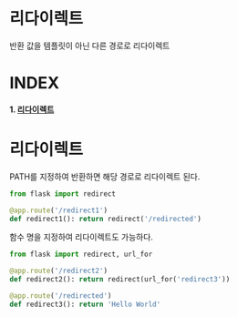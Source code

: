 # 리다이렉트

반환 값을 템플릿이 아닌 다른 경로로 리다이렉트

# **INDEX**

**1. [리다이렉트](#리다이렉트)**

# **리다이렉트**

PATH를 지정하여 반환하면 해당 경로로 리다이렉트 된다.

```py
from flask import redirect

@app.route('/redirect1')
def redirect1(): return redirect('/redirected')
```

함수 명을 지정하여 리다이렉트도 가능하다.

```py
from flask import redirect, url_for

@app.route('/redirect2')
def redirect2(): return redirect(url_for('redirect3'))

@app.route('/redirected')
def redirect3(): return 'Hello World'
```